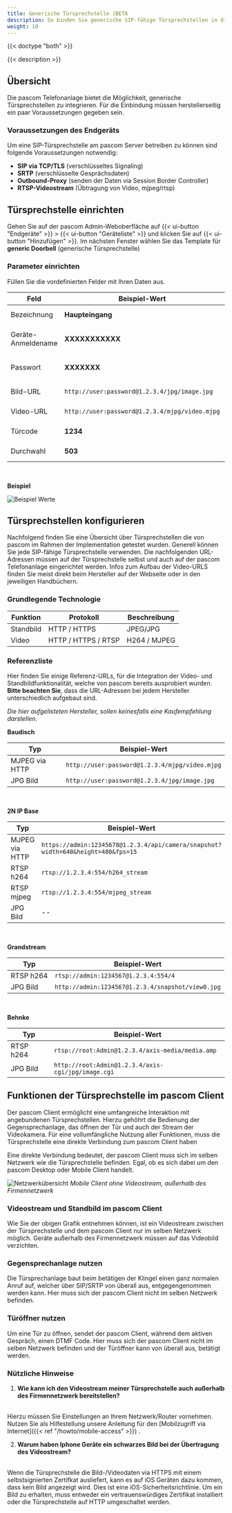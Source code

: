 ```yaml
---
title: Generische Türsprechstelle |BETA
description: So binden Sie generische SIP-fähige Türsprechstellen in die pascom Telefonanalge ein
weight: 10
---
```


{{< doctype "both"  >}}

{{< description >}}

## Übersicht

Die pascom Telefonanlage bietet die Möglichkeit, generische Türsprechstellen zu integrieren. Für die Einbindung müssen herstellerseitig ein paar Voraussetzungen gegeben sein.

### Voraussetzungen des Endgeräts

Um eine SIP-Türsprechstelle am pascom Server betreiben zu können sind folgende Voraussetzungen notwendig:

* **SIP via TCP/TLS** (verschlüsseltes Signaling)
* **SRTP** (verschlüsselte Gesprächsdaten)
* **Outbound-Proxy** (senden der Daten via Session Border Controller)
* **RTSP-Videostream** (Übtragung von Video, mjpeg/rtsp)


## Türsprechstelle einrichten

Gehen Sie auf der pascom Admin-Weboberfläche auf {{< ui-button "Endgeräte" >}} > {{< ui-button "Geräteliste" >}} und klicken Sie auf {{< ui-button "Hinzufügen" >}}. Im nächsten Fenster wählen Sie das Template für **generic Doorbell** (generische Türsprechstelle)

### Parameter einrichten

Füllen Sie die vordefinierten Felder mit Ihren Daten aus.

|Feld|Beispiel-Wert|Beschreibung|
|---|---|---|
|Bezeichnung|**Haupteingang**|Der Name der Türsprechstelle|
|Geräte-Anmeldename|**XXXXXXXXXXX**|Anmeldename wird von der **pascom genereiert**|
|Passwort| **XXXXXXX** | Passwort wird von der **pascom generiert**|
|Bild-URL|```http://user:password@1.2.3.4/jpg/image.jpg```|URL der Standbildfunktion|
|Video-URL|```http://user:password@1.2.3.4/mjpg/video.mjpg```| URL der Videostreamfunktion|
|Türcode|**1234**| DTMF Code um die Tür zu öffnen|
|Durchwahl|**503**| Interne Durchwahl der Türsprechstelle|

</br>

**Beispiel**

![Beispiel Werte](parameter.de.PNG?width=80%)

## Türsprechstellen konfigurieren

Nachfolgend finden Sie eine Übersicht über Türsprechstellen die von pascom im Rahmen der Implementation getestet wurden. Generell können Sie jede SIP-fähige Türsprechstelle verwenden. Die nachfolgenden URL-Adressen müssen auf der Türsprechstelle selbst und auch auf der pascom Telefonanlage eingerichtet werden. Infos zum Aufbau der Video-URLS finden Sie meist direkt beim Hersteller auf der Webseite oder in den jeweiligen Handbüchern.

### Grundlegende Technologie

|Funktion|Protokoll|Beschreibung|
|---|---|---|
|Standbild|HTTP / HTTPS|JPEG/JPG|
|Video|HTTP / HTTPS / RTSP |H264 / MJPEG|

### Referenzliste

Hier finden Sie einige Referenz-URLs, für die Integration der Video- und Standbildfunktionalität, welche von pascom bereits ausprobiert wurden. **Bitte beachten Sie**, dass die URL-Adressen bei jedem Hersteller unterschiedlich aufgebaut sind. 

*Die hier aufgelisteten Hersteller, sollen keinesfalls eine Kaufempfehlung darstellen.*

**Baudisch**

|Typ|Beispiel-Wert|
|---|---|
|MJPEG via HTTP|```http://user:password@1.2.3.4/mjpg/video.mjpg```|
|JPG Bild|```http://user:password@1.2.3.4/jpg/image.jpg```|

</br>

**2N IP Base**

|Typ|Beispiel-Wert|
|---|---|
|MJPEG via HTTP|```https://admin:12345678@1.2.3.4/api/camera/snapshot?width=640&height=480&fps=15```|
|RTSP h264|```rtsp://1.2.3.4:554/h264_stream```|
|RTSP mjpeg|```rtsp://1.2.3.4:554/mjpeg_stream```|
|JPG Bild|--|

</br>

**Grandstream**

|Typ|Beispiel-Wert|
|---|---|
|RTSP h264|```rtsp://admin:1234567@1.2.3.4:554/4```|
|JPG Bild|```http://admin:1234567@1.2.3.4/snapshot/view0.jpg```|

</br>

**Behnke**

|Typ|Beispiel-Wert|
|---|---|
|RTSP h264|```rtsp://root:Admin@1.2.3.4/axis-media/media.amp```|
|JPG Bild |```http://root:Admin@1.2.3.4/axis-cgi/jpg/image.cgi```|



## Funktionen der Türsprechstelle im pascom Client

Der pascom Client ermöglicht eine umfangreiche Interaktion mit angebundenen Türsprechstellen. Hierzu gehöhrt die Bedienung der Gegensprechanlage, das öffnen der Tür und auch der Stream der Videokamera. Für eine vollumfängliche Nutzung aller Funktionen, muss die Türsprechstelle eine direkte Verbindung zum pascom Client haben

Eine direkte Verbindung bedeutet, der pascom Client muss sich im selben Netzwerk wie die Türsprechstelle befinden. Egal, ob es sich dabei um den pascom Desktop oder Mobile Client handelt.


![Netzwerkübersicht](network.de.png)
*Mobile Client ohne Videostream, außerhalb des Firmennetzwerk*
</br>

### Videostream und Standbild im pascom Client

Wie Sie der obigen Grafik entnehmen können, ist ein Videostream zwischen der Türsprechstelle und dem pascom Client nur im selben Netzwerk möglich. Geräte außerhalb des Firmennetzwerk müssen auf das Videobild verzichten.

### Gegensprechanlage nutzen

Die Türsprechanlage baut beim betätigen der Klingel einen ganz normalen Anruf auf, welcher über SIP/SRTP von überall aus, entgegengenommen werden kann. Hier muss sich der pascom Client nicht im selben Netzwerk befinden.

### Türöffner nutzen

Um eine Tür zu öffnen, sendet der pascom Client, während dem aktiven Gespräch, einen DTMF Code. Hier muss sich der pascom Client nicht im selben Netzwerk befinden und der Türöffner kann von überall aus, betätigt werden.

### Nützliche Hinweise

1. **Wie kann ich den Videostream meiner Türsprechstelle auch außerhalb des Firmennetzwerk bereitstellen?**
</br>
Hierzu müssen Sie Einstellungen an Ihrem Netzwerk/Router vornehmen. Nutzen Sie als Hilfestellung unsere Anleitung für den [Mobilzugriff via Internet]({{< ref "/howto/mobile-access" >}}) .

2. **Warum haben Iphone Geräte ein schwarzes Bild bei der Übertragung des Videostream?**
</br>
Wenn die Türsprechstelle die Bild-/Videodaten via HTTPS mit einem selbstsignierten Zertifkat ausliefert, kann es auf iOS Geräten dazu kommen, dass kein Bild angezeigt wird. Dies ist eine iOS-Sicherheitsrichtlinie. Um ein Bild zu erhalten, muss entweder ein vertrauenswürdiges Zertifikat installiert oder die Türsprechstelle auf HTTP umgeschaltet werden.




